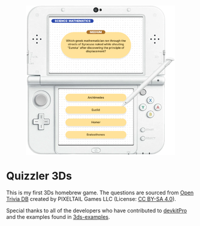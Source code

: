 <style>
  img {
    display: block;
    margin: 0 auto;
    max-height: 400px;
    aspect-ratio: 636 / 640;
  }
</style>
<img src="docs/mockup.png" />

# Quizzler 3Ds

This is my first 3Ds homebrew game. The questions are sourced from [Open Trivia DB](https://opentdb.com/) created by PIXELTAIL Games LLC (License: [CC BY-SA 4.0](https://creativecommons.org/licenses/by-sa/4.0/)).

Special thanks to all of the developers who have contributed to [devkitPro](https://devkitpro.org/) and the examples found in [3ds-examples](https://github.com/devkitPro/3ds-examples).
